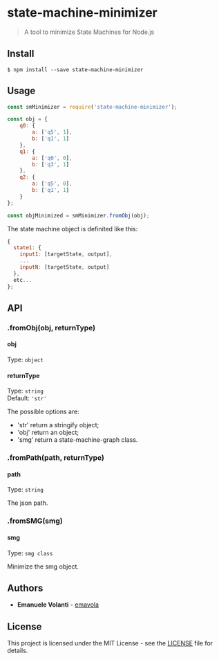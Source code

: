 # state-machine-minimizer
>A tool to minimize State Machines for Node.js

## Install

```
$ npm install --save state-machine-minimizer
```

## Usage

```js
const smMinimizer = require('state-machine-minimizer');

const obj = {
	q0: {
		a: ['q5', 1],
		b: ['q1', 1]
	},
	q1: {
		a: ['q0', 0],
		b: ['q3', 1]
	},
	q2: {
		a: ['q5', 0],
		b: ['q1', 1]
	}
};

const objMinimized = smMinimizer.fromObj(obj);

```

The state machine object is definited like this:

```js
{
  state1: {
  	input1: [targetState, output],
	...
	inputN: [targetState, output]
  },
  etc...
};
```

## API

### .fromObj(obj, returnType)

#### obj

Type: `object`

#### returnType

Type: `string`<br>
Default: `'str'`

The possible options are:

* 'str' return a stringify object;
* 'obj' return an object;
* 'smg' return a state-machine-graph class.

### .fromPath(path, returnType)

#### path

Type: `string`

The json path.

### .fromSMG(smg)

#### smg

Type: `smg class`

Minimize the smg object.

## Authors

* **Emanuele Volanti** - [emavola](https://github.com/emavola)

## License
This project is licensed under the MIT License - see the [LICENSE](LICENSE) file for details.

